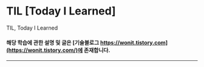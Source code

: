 # TIL [Today I Learned]

TIL, Today I Learned

#### 해당 학습에 관한 설명 및 글은 [기술블로그 https://wonit.tistory.com](https://wonit.tistory.com/)에 존재합니다.

---


